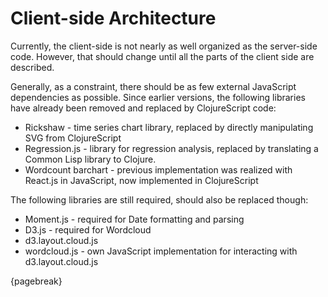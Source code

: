 # Client-side Architecture

Currently, the client-side is not nearly as well organized as the server-side code. However, that should change until all the parts of the client side are described.

Generally, as a constraint, there should be as few external JavaScript dependencies as possible. Since earlier versions, the following libraries have already been removed and replaced by ClojureScript code:

* Rickshaw - time series chart library, replaced by directly manipulating SVG from ClojureScript
* Regression.js - library for regression analysis, replaced by translating a Common Lisp library to Clojure.
* Wordcount barchart - previous implementation was realized with React.js in JavaScript, now implemented in ClojureScript

The following libraries are still required, should also be replaced though:

* Moment.js - required for Date formatting and parsing
* D3.js - required for Wordcloud
* d3.layout.cloud.js 
* wordcloud.js - own JavaScript implementation for interacting with d3.layout.cloud.js

{pagebreak}
